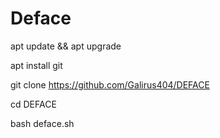 # Deface
apt update && apt upgrade

apt install git

git clone https://github.com/Galirus404/DEFACE

cd DEFACE

bash deface.sh

